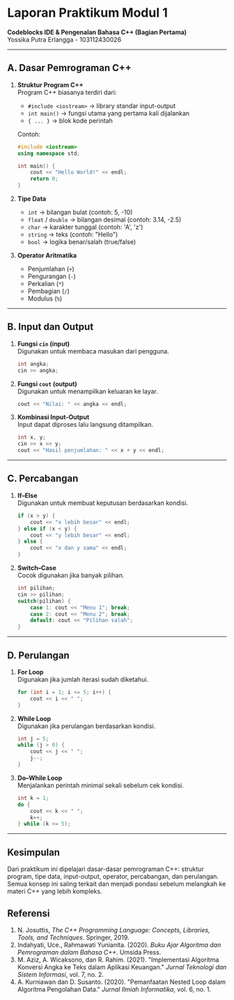 # Laporan Praktikum Modul 1  
**Codeblocks IDE & Pengenalan Bahasa C++ (Bagian Pertama)**  
Yossika Putra Erlangga - 103112430026  

---

## A. Dasar Pemrograman C++  

1. **Struktur Program C++**  
   Program C++ biasanya terdiri dari:  
   - `#include <iostream>` → library standar input-output  
   - `int main()` → fungsi utama yang pertama kali dijalankan  
   - `{ ... }` → blok kode perintah  

   Contoh:  
   ```cpp
   #include <iostream>
   using namespace std;

   int main() {
       cout << "Hello World!" << endl;
       return 0;
   }
   ```

2. **Tipe Data**  
   - `int` → bilangan bulat (contoh: 5, -10)  
   - `float` / `double` → bilangan desimal (contoh: 3.14, -2.5)  
   - `char` → karakter tunggal (contoh: 'A', 'z')  
   - `string` → teks (contoh: "Hello")  
   - `bool` → logika benar/salah (true/false)  

3. **Operator Aritmatika**  
   - Penjumlahan (`+`)  
   - Pengurangan (`-`)  
   - Perkalian (`*`)  
   - Pembagian (`/`)  
   - Modulus (`%`)  

---

## B. Input dan Output  

1. **Fungsi `cin` (input)**  
   Digunakan untuk membaca masukan dari pengguna.  
   ```cpp
   int angka;
   cin >> angka;
   ```

2. **Fungsi `cout` (output)**  
   Digunakan untuk menampilkan keluaran ke layar.  
   ```cpp
   cout << "Nilai: " << angka << endl;
   ```

3. **Kombinasi Input-Output**  
   Input dapat diproses lalu langsung ditampilkan.  
   ```cpp
   int x, y;
   cin >> x >> y;
   cout << "Hasil penjumlahan: " << x + y << endl;
   ```

---

## C. Percabangan  

1. **If–Else**  
   Digunakan untuk membuat keputusan berdasarkan kondisi.  
   ```cpp
   if (x > y) {
       cout << "x lebih besar" << endl;
   } else if (x < y) {
       cout << "y lebih besar" << endl;
   } else {
       cout << "x dan y sama" << endl;
   }
   ```

2. **Switch–Case**  
   Cocok digunakan jika banyak pilihan.  
   ```cpp
   int pilihan;
   cin >> pilihan;
   switch(pilihan) {
       case 1: cout << "Menu 1"; break;
       case 2: cout << "Menu 2"; break;
       default: cout << "Pilihan salah";
   }
   ```

---

## D. Perulangan  

1. **For Loop**  
   Digunakan jika jumlah iterasi sudah diketahui.  
   ```cpp
   for (int i = 1; i <= 5; i++) {
       cout << i << " ";
   }
   ```

2. **While Loop**  
   Digunakan jika perulangan berdasarkan kondisi.  
   ```cpp
   int j = 5;
   while (j > 0) {
       cout << j << " ";
       j--;
   }
   ```

3. **Do–While Loop**  
   Menjalankan perintah minimal sekali sebelum cek kondisi.  
   ```cpp
   int k = 1;
   do {
       cout << k << " ";
       k++;
   } while (k <= 5);
   ```

---

## Kesimpulan  
Dari praktikum ini dipelajari dasar-dasar pemrograman C++: struktur program, tipe data, input-output, operator, percabangan, dan perulangan. Semua konsep ini saling terkait dan menjadi pondasi sebelum melangkah ke materi C++ yang lebih kompleks.  

## Referensi  
1. N. Josuttis, *The C++ Programming Language: Concepts, Libraries, Tools, and Techniques*. Springer, 2019.  
2. Indahyati, Uce., Rahmawati Yunianita. (2020). *Buku Ajar Algoritma dan Pemrograman dalam Bahasa C++*. Umsida Press.  
3. M. Aziz, A. Wicaksono, dan R. Rahim. (2021). "Implementasi Algoritma Konversi Angka ke Teks dalam Aplikasi Keuangan." *Jurnal Teknologi dan Sistem Informasi*, vol. 7, no. 2.  
4. A. Kurniawan dan D. Susanto. (2020). "Pemanfaatan Nested Loop dalam Algoritma Pengolahan Data." *Jurnal Ilmiah Informatika*, vol. 6, no. 1.  
